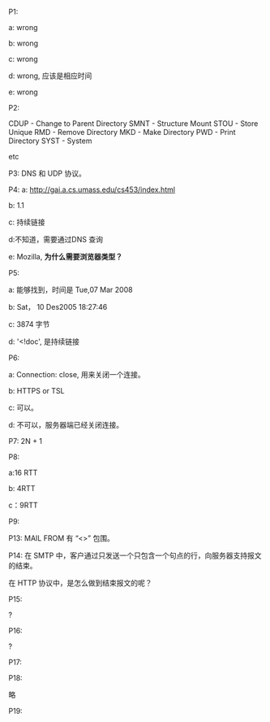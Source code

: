 P1: 

a: wrong

b: wrong

c: wrong

d: wrong, 应该是相应时间

e: wrong

P2:

CDUP - Change to Parent Directory
SMNT - Structure Mount
STOU - Store Unique
RMD - Remove Directory
MKD - Make Directory
PWD - Print Directory
SYST - System

etc

P3: DNS  和 UDP 协议。

P4: a: http://gai.a.cs.umass.edu/cs453/index.html 

b: 1.1

c: 持续链接

d:不知道，需要通过DNS 查询

e: Mozilla, **为什么需要浏览器类型？**

P5:

a: 能够找到，时间是 Tue,07 Mar 2008

b: Sat， 10 Des2005 18:27:46

c: 3874 字节

d:  '<!doc', 是持续链接

P6:

a: Connection: close, 用来关闭一个连接。

b: HTTPS or TSL

c: 可以。

d: 不可以，服务器端已经关闭连接。

P7: 2N + 1

P8: 

a:16 RTT

b: 4RTT

c：9RTT

P9:

P13: MAIL FROM 有 “<>” 包围。

P14: 在 SMTP 中，客户通过只发送一个只包含一个句点的行，向服务器支持报文的结束。

在 HTTP 协议中，是怎么做到结束报文的呢？

P15: 

?

P16:

?

P17:

P18:

略

P19:





